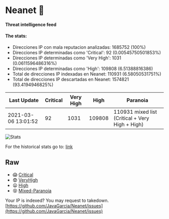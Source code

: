 # Neanet :hocho:
#### Threat intelligence feed
#### The stats:

- Direcciones IP con mala reputacion analizadas: 1685752 (100%)
- Direcciones IP determinadas como 'Critical':  92 (0.00545750501853%)
- Direcciones IP determinadas como 'Very High':  1031 (0.0611596486316%)
- Direcciones IP determinadas como 'High':  109808 (6.51388816386)
- Total de direcciones IP indexadas en Neanet:  110931 (6.58050531751%)
- Total de direcciones IP descartadas en Neanet:  1574821 (93.4194946825%)

| Last Update | Critical | Very High | High | Paranoia |
| --- | --- | --- | --- | --- |
| 2021-03-06 13:01:52 | 92 | 1031 | 109808 | 110931 mixed list (Critical + Very High + High)|

![Stats](https://docs.google.com/spreadsheets/d/e/2PACX-1vSnaNMIXVabIpDJjufMlzH7poXnshF3mgd8Is1g9ytUEzVsP5my4Trn8f-xkoLLQ38xpL3HtmUexLo6/pubchart?oid=501124687&format=image)

For the historical stats go to: [link](/stats.csv)
## Raw
- :scream: [Critical](https://raw.githubusercontent.com/JavaGarcia/Neanet/master/blacklists/neanet_critical.txt)
- :fearful: [VeryHigh](https://raw.githubusercontent.com/JavaGarcia/Neanet/master/blacklists/neanet_veryHigh.txtt)
- :frowning: [High](https://raw.githubusercontent.com/JavaGarcia/Neanet/master/blacklists/neanet_high.txt)
- :dizzy_face: [Mixed-Paranoia](https://raw.githubusercontent.com/JavaGarcia/Neanet/master/blacklists/neanet_all.txt)


Your IP is indexed? You may request to takedown. [https://github.com/JavaGarcia/Neanet/issues](https://github.com/JavaGarcia/Neanet/issues)



























































































































































































































































































































































































































































































































































































































































































































































































































































































































































































































































































































































































































































































































































































































































































































































































































































































































































































































































































































































































































































































































































































































































































































































































































































































































































































































































































































































































































































































































































































































































































































































































































































































































































































































































































































































































































































































































































































































































































































































































































































































































































































































































































































































































































































































































































































































































































































































































































































